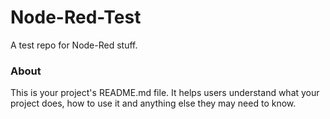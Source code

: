Node-Red-Test
=============

A test repo for Node-Red stuff.

### About

This is your project's README.md file. It helps users understand what your
project does, how to use it and anything else they may need to know.